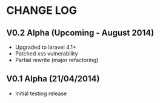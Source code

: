 CHANGE LOG
==========


## V0.2 Alpha (Upcoming - August 2014)

* Upgraded to laravel 4.1+
* Patched xss vulnerability
* Partial rewrite (major refactoring)


## V0.1 Alpha (21/04/2014)

* Initial testing release
